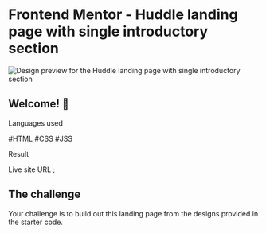 # Frontend Mentor - Huddle landing page with single introductory section

![Design preview for the Huddle landing page with single introductory section](./design/desktop-preview.jpg)

## Welcome! 👋


Languages used

#HTML
#CSS
#JSS



Result

Live site URL ; 

## The challenge

Your challenge is to build out this landing page from the designs provided in the starter code.



